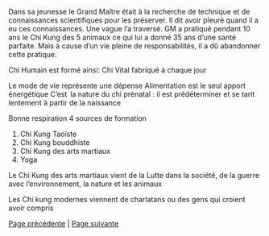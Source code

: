 Dans sa jeunesse le Grand Maître était à  la recherche de technique et de connaissances scientifiques pour les préserver. Il dit avoir pleuré quand il a eu ces connaissances. Une vague l’a traversé. GM a pratiqué pendant 10 ans le Chi Kung des 5 animaux ce qui lui a donné 35 ans d’une santé parfaite. Mais à cause d’un vie pleine de responsabilités, il a dû abandonner cette pratique. 

Chi Humain est formé ainsi:
Chi Vital fabriqué à chaque jour

Le mode de vie  représente une dépense
Alimentation est le seul apport énergétique
C’est  la nature du chi prénatal : il est prédéterminer et se tarit lentement à partir de la naissance 

Bonne respiration
4 sources de formation
1. Chi Kung Taoïste 
2. Chi Kung bouddhiste 
3. Chi Kung des arts martiaux
4. Yoga

Le Chi Kung des arts martiaux vient de la Lutte dans la société, de la guerre avec l’environnement, la nature et les animaux 

Les Chi kung modernes viennent de charlatans ou des gens qui croient avoir compris

[Page précédente](2024-02-04-03.md) | [Page suivante](2024-02-04-05.md)